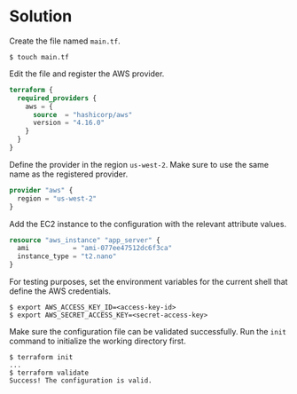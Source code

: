 # Solution

Create the file named `main.tf`.

```
$ touch main.tf
```

Edit the file and register the AWS provider.

```terraform
terraform {
  required_providers {
    aws = {
      source  = "hashicorp/aws"
      version = "4.16.0"
    }
  }
}
```

Define the provider in the region `us-west-2`. Make sure to use the same name as the registered provider.

```terraform
provider "aws" {
  region = "us-west-2"
}
```

Add the EC2 instance to the configuration with the relevant attribute values.

```terraform
resource "aws_instance" "app_server" {
  ami           = "ami-077ee47512dc6f3ca"
  instance_type = "t2.nano"
}
```

For testing purposes, set the environment variables for the current shell that define the AWS credentials.

```
$ export AWS_ACCESS_KEY_ID=<access-key-id>
$ export AWS_SECRET_ACCESS_KEY=<secret-access-key>
```

Make sure the configuration file can be validated successfully. Run the `init` command to initialize the working directory first.

```
$ terraform init
...
$ terraform validate
Success! The configuration is valid.
```